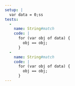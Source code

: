 ```yaml
---
setup: |
  var data = 0;ss
tests:
  -
    name: String#match
    code: |
      for (var obj of data) {
        obj == obj;
      }
  -
    name: String#match
    code: |
      for (var obj of data) {
        obj == obj;
      }
---
```


